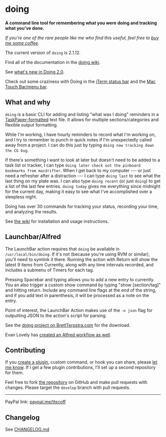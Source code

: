 # doing

**A command line tool for remembering what you were doing and tracking what you've done.**

_If you're one of the rare people like me who find this useful, feel free to [buy me some coffee](http://brettterpstra.com/donate/)._

<!--README-->

The current version of `doing` is <!--VER-->2.1.12<!--END VER-->.

Find all of the documentation in the [doing wiki](https://github.com/ttscoff/doing/wiki).

See [what's new in Doing 2.0](https://brettterpstra.com/2021/11/20/doing-2-dot-0/).

Check out some craziness with Doing in the [iTerm status bar](https://brettterpstra.com/2021/10/15/see-what-youre-doing-in-the-iterm-status-bar/) and the [Mac Touch Bar/menu bar](https://brettterpstra.com/2021/07/21/crazy-bettertouchtool-touch-bar-simulator/).

## What and why

`doing` is a basic CLI for adding and listing "what was I doing" reminders in a [TaskPaper-formatted](https://www.taskpaper.com) text file. It allows for multiple sections/categories and flexible output formatting.

While I'm working, I have hourly reminders to record what I'm working on, and I try to remember to punch in quick notes if I'm unexpectedly called away from a project. I can do this just by typing `doing now tracking down the CG bug`. 

If there's something I want to look at later but doesn't need to be added to a task list or tracker, I can type `doing later check out the pinboard bookmarks from macdrifter`. When I get back to my computer --- or just need a refresher after a distraction --- I can type `doing last` to see what the last thing on my plate was. I can also type `doing recent` (or just `doing`) to get a list of the last few entries. `doing today` gives me everything since midnight for the current day, making it easy to see what I've accomplished over a sleepless night. 

Doing has over 30 commands for tracking your status, recording your time, and analyzing the results.

See [the wiki](https://github.com/ttscoff/doing/wiki) for installation and usage instructions.

## Launchbar/Alfred

The LaunchBar action requires that `doing` be available in `/usr/local/bin/doing`. If it's not (because you're using RVM or similar), you'll need to symlink it there. Running the action with Return will show the latest 9 items from Currently, along with any time intervals recorded, and includes a submenu of Timers for each tag.

Pressing Spacebar and typing allows you to add a new entry to currently. You an also trigger a custom show command by typing "show [section/tag]" and hitting return. Include any command line flags at the end of the string, and if you add text in parenthesis, it will be processed as a note on the entry.

Point of interest, the LaunchBar Action makes use of the `-o json` flag for outputting JSON to the action's script for parsing.

<!--GITHUB-->

See the [doing project on BrettTerpstra.com](https://brettterpstra.com/projects/doing/) for the download.

<!--END GITHUB-->
<!--JEKYLL
{% download 117 %} 
-->

Evan Lovely has [created an Alfred workflow as well](http://www.evanlovely.com/blog/technology/alfred-for-terpstras-doing/).

## Contributing

If you [create a plugin](https://github.com/ttscoff/doing/wiki/Creating-Plugins), custom command, or hook you can share, please [let me know](https://brettterpstra.com/contact/). If I get a few plugin contributions, I'll set up a second repository for them.

Feel free to fork [the repository](https://github.com/ttscoff/doing/) on GitHub and make pull requests with changes. Please target the `develop` branch with pull requests.

<!--END README-->

---

PayPal link: [paypal.me/ttscoff](https://paypal.me/ttscoff)

## Changelog

See [CHANGELOG.md](https://github.com/ttscoff/doing/blob/master/CHANGELOG.md)
